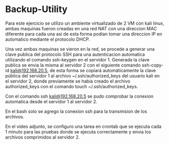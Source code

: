 # Backup-Utility

Para este ejercicio se utilizo un ambiente virtualizado de 2 VM con kali linux, ambas maquinas fueron creadas en una red NAT con una direccion MAC diferente para cada una asi de esta forma podian tomar una direccion IP en automatico mediante el protocolo DHCP.

Una vez ambas maquinas se vieron en la red, se procede a generar una clave publica del protocolo SSH para una autenticacion automatica utilizando el comando ssh-keygen en el servidor 1. Generada la clave publica se envia la misma al servidor 2 con el siguiente comando ssh-copy-id kali@192.168.20.5, de esta forma se copiará automáticamente la clave pública del servidor 1 al archivo ~/.ssh/authorized_keys del usuario kali en el servidor 2, donde previamente se habia creado el archivo authorized_keys con el comando touch ~/.ssh/authorized_keys.

Con el comando ssh kali@192.168.20.5 se pudo comprobar la conexion automatica desde el servidor 1 al servidor 2.

En el bash solo se agrego la conexion ssh para la transmision de los archivos.

En el video adjunto, se configuro una tarea en crontab que se ejecuta cada 1 minuto para las pruebas donde se ejecuta correctamente y envia los archivos comprimidos al servidor 2.

